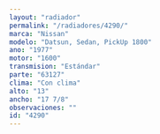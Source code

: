 ```yaml
---
layout: "radiador"
permalink: "/radiadores/4290/"
marca: "Nissan"
modelo: "Datsun, Sedan, PickUp 1800"
ano: "1977"
motor: "1600"
transmision: "Estándar"
parte: "63127"
clima: "Con clima"
alto: "13"
ancho: "17 7/8"
observaciones: ""
id: "4290"
---
```


